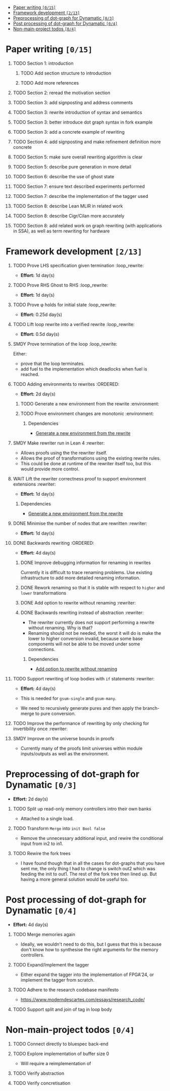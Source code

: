 - [Paper writing <code>[0/15]</code>](#orgb9b2529)
- [Framework development <code>[2/13]</code>](#org9902882)
- [Preprocessing of dot-graph for Dynamatic <code>[0/3]</code>](#org519f7c8)
- [Post processing of dot-graph for Dynamatic <code>[0/4]</code>](#org5252620)
- [Non-main-project todos <code>[0/4]</code>](#org95c0e02)



<a id="orgb9b2529"></a>

# Paper writing <code>[0/15]</code>

1.  TODO Section 1: introduction

    1.  TODO Add section structure to introduction
    
    2.  TODO Add more references

2.  TODO Section 2: reread the motivation section

3.  TODO Section 3: add signposting and address comments

4.  TODO Section 3: rewrite introduction of syntax and semantics

5.  TODO Section 3: better introduce dot graph syntax in fork example

6.  TODO Section 3: add a concrete example of rewriting

7.  TODO Section 4: add signposting and make refinement definition more concrete

8.  TODO Section 5: make sure overall rewriting algorithm is clear

9.  TODO Section 5: describe pure generation in more detail

10. TODO Section 6: describe the use of ghost state

11. TODO Section 7: ensure text described experiments performed

12. TODO Section 7: describe the implementation of the tagger used

13. TODO Section 8: describe Lean MLIR in related work

14. TODO Section 8: describe Cigr/Cilan more accurately

15. TODO Section 8: add related work on graph rewriting (with applications in SSA), as well as term rewriting for hardware


<a id="org9902882"></a>

# Framework development <code>[2/13]</code>

1.  TODO Prove LHS specification given termination     :loop_rewrite:

    -   **Effort:** 1d day(s)

2.  TODO Prove RHS Ghost to RHS     :loop_rewrite:

    -   **Effort:** 1d day(s)

3.  TODO Prove φ holds for initial state     :loop_rewrite:

    -   **Effort:** 0.25d day(s)

4.  TODO Lift loop rewrite into a verified rewrite     :loop_rewrite:

    -   **Effort:** 0.5d day(s)

5.  SMDY Prove termination of the loop     :loop_rewrite:

    Either:
    
    -   prove that the loop terminates.
    -   add fuel to the implementation which deadlocks when fuel is reached.

6.  TODO Adding environments to rewrites     :ORDERED:

    -   **Effort:** 2d day(s)
    
    1.  TODO Generate a new environment from the rewrite     :environment:
    
    2.  TODO Prove environment changes are monotonic     :environment:
    
        1.  Dependencies
        
            -   [Generate a new environment from the rewrite](#org8dd143b)

7.  SMDY Make rewriter run in Lean 4     :rewriter:

    -   Allows proofs using the the rewriter itself.
    -   Allows the proof of transformations using the existing rewrite rules.
    -   This could be done at runtime of the rewriter itself too, but this would provide more control.

8.  WAIT Lift the rewriter correctness proof to support environment extensions     :rewriter:

    -   **Effort:** 1d day(s)
    
    1.  Dependencies
    
        -   [Generate a new environment from the rewrite](#org8dd143b)

9.  DONE Minimise the number of nodes that are rewritten     :rewriter:

    -   **Effort:** 1d day(s)

10. DONE Backwards rewriting     :ORDERED:

    -   **Effort:** 4d day(s)
    
    1.  DONE Improve debugging information for renaming in rewrites
    
        Currently it is difficult to trace renaming problems. Use existing infrastructure to add more detailed renaming information.
    
    2.  DONE Rework renaming so that it is stable with respect to `higher` and `lower` transformations
    
    3.  DONE Add option to rewrite without renaming     :rewriter:
    
    4.  DONE Backwards rewriting instead of abstraction     :rewriter:
    
        -   The rewriter currently does not support performing a rewrite without renaming. Why is that?
        -   Renaming should not be needed, the worst it will do is make the lower to higher conversion invalid, because some base components will not be able to be moved under some connections.
        
        1.  Dependencies
        
            -   [Add option to rewrite without renaming](#orgd54012a)

11. TODO Support rewriting of loop bodies with `if` statements     :rewriter:

    -   **Effort:** 4d day(s)
    
    -   This is needed for `gsum-single` and `gsum-many`.
    -   We need to recursively generate pures and then apply the branch-merge to pure conversion.

12. TODO Improve the performance of rewriting by only checking for invertibility once     :rewriter:

13. SMDY Improve on the universe bounds in proofs

    -   Currently many of the proofs limit universes within module inputs/outputs as well as the environment.


<a id="org519f7c8"></a>

# Preprocessing of dot-graph for Dynamatic <code>[0/3]</code>

-   **Effort:** 2d day(s)

1.  TODO Split up read-only memory controllers intro their own banks

    -   Attached to a single load.

2.  TODO Transform `Merge` into `init Bool false`

    -   Remove the unnecessary additional input, and rewire the conditional input from in2 to in1.

3.  TODO Rewire the fork trees

    -   I have found though that in all the cases for dot-graphs that you have sent me, the only thing I had to change is switch out2 which was feeding the init to out1. The rest of the fork tree then lined up. But having a more general solution would be useful too.


<a id="org5252620"></a>

# Post processing of dot-graph for Dynamatic <code>[0/4]</code>

-   **Effort:** 4d day(s)

1.  TODO Merge memories again

    -   Ideally, we wouldn't need to do this, but I guess that this is because don't know how to synthesise the right arguments for the memory controllers.

2.  TODO Expand/Implement the tagger

    -   Either expand the tagger into the implementation of FPGA'24, or implement the tagger from scratch.

3.  TODO Adhere to the research codebase manifesto

    -   <https://www.moderndescartes.com/essays/research_code/>

4.  TODO Support split and join of tag in loop body


<a id="org95c0e02"></a>

# Non-main-project todos <code>[0/4]</code>

1.  TODO Connect directly to bluespec back-end

2.  TODO Explore implementation of buffer size 0

    -   Will require a reimplementation of

3.  TODO Verify abstraction

4.  TODO Verify concretisation
